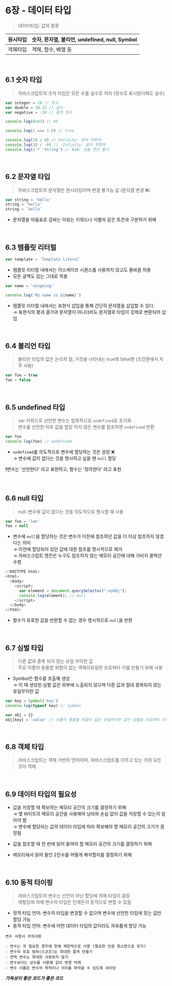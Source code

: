 # 6장 - 데이터 타입

> 데이터타입: 값의 종류 <br>

| 원시타입 | 숫자, 문자열, 불리언, undefined, null, Symbol |
| -------- | --------------------------------------------- |
| 객체타입 | 객체, 함수, 배열 등                           |

<br>

## 6.1 숫자 타입

> 자바스크립트의 숫자 타입은 모든 수를 실수로 처리 (정수로 표시된다해도 실수)

```js
var integer = 10 // 정수
var double = 10.12 // 실수
var negative = -20 // 음의 정수

console.log(0x41) // 65

console.log(1 === 1.0) // true

console.log(10 / 0) // Infinity: 양의 무한대
console.log(10 / -0) // -Infinity: 음의 무한대
console.log(1 * 'String') // NaN: 산술 연산 불가
```

<br>

## 6.2 문자열 타입

> 자바스크립트의 문자열은 원시타입이며 변경 불가능 값 (문자열 변경 ❌)

```js
var string = 'hello'
string = 'hello'
string = `hello`
```

- 문자열을 따옴표로 감싸는 이유는 키워드나 식별자 같은 토큰과 구분하기 위해

<br>

## 6.3 템플릿 리터럴

```js
var template = `Template literal`
```

- 템플릿 리터럴 내에서는 이스케이프 시퀀스를 사용하지 않고도 줄바꿈 허용
- 모든 공백도 있는 그대로 적용

```js
var name = 'ningning'

console.log(`My name is ${name}`)
```

- 템플릿 리터럴 내에서는 표현식 삽입을 통해 간단히 문자열을 삽입할 수 있다. <br>
  → 표현식의 평과 결가과 문자열이 아니더라도 문자열로 타입이 강제로 변환되어 삽입

<br>

## 6.4 불리언 타입

> 불리언 타입의 값은 논리적 참, 거짓을 나타내는 true와 false뿐 (조건문에서 자주 사용)

```js
var foo = true
foo = false
```

<br>

## 6.5 undefined 타입

> var 키워드로 선언한 변수는 암묵적으로 `undefined`로 초기화 <br>
> 변수를 선언한 이후 값을 할당 하지 않은 변수를 참조하면 `undefined` 반환

```js
var foo
console.log(foo) // undefined
```

- `undefined`를 의도적으로 변수에 할당하는 것은 권장 ❌ <br>
  → 변수에 값이 없다는 것을 명시하고 싶을 땐 `null` 할당

❗️변수는 '선언한다' 라고 표현하고, 함수는 '정의한다' 라고 표현

<br>

## 6.6 null 타입

> null: 변수에 값이 없다는 것을 의도적으로 명시할 때 사용

```js
var foo = 'lee'
foo = null
```

- 변수에 `null`을 할당하는 것은 변수가 이전에 참조하던 값을 더 이상 참조하지 않겠다는 의미 <br>
  → 이전에 할당되어 있던 값에 대한 참조를 명시적으로 제거 <br>
  → 자바스크립트 엔진은 누구도 참조하지 않는 메모리 공간에 대해 가비지 콜렉션 수행

```js
<!DOCTYPE html>
<html>
  <body>
    <script>
      var element = document.querySelector(".myObj");
      console.log(element); // null
    </script>
  </body>
</html>
```

- 함수가 유효한 값을 반환할 수 없는 경우 명시적으로 `null`을 반환

<br>

## 6.7 심벌 타입

> 다른 값과 중복 되지 않는 유일 무이한 값 <br>
> 주로 이름이 충돌할 위험이 없는 객체의유일한 프로퍼티 키를 만들기 위해 사용

- Symbol은 함수를 호출해 생성 <br>
  → 이 때 생성된 심벌 값은 외부에 노출되지 않으며 다른 값과 절대 중복되지 않는 유일무이한 값

```js
var key = Symbol('key')
console.log(typeof key) // symbol

var obj = {}
obj[key] = 'value' // 이름이 충돌할 위험이 없는 유일무이한 값인 심벌을 프로퍼티 키로 사용
```

<br>

## 6.8 객체 타입

> 자바스크립트는 객체 기반의 언어이며, 자바스크립트를 이루고 있는 거의 모든 것이 객체

<br>

## 6.9 데이터 타입의 필요성

- 값을 저장할 때 확보하는 메모리 공간의 크기를 결정하기 위해 <br>
  → 몇 바이트의 메모리 공간을 사용해야 낭비와 손실 없이 값을 저장할 수 있는지 알아야 함 <br>
  → 변수에 할당되는 값의 데이터 타입에 따라 확보해야 할 메모리 공간의 크기가 결정됨

- 값을 참조할 때 한 번에 읽어 들여야 할 메모리 공간의 크기를 결정하기 위해 <br>

- 메모리에서 읽어 들인 2진수를 어떻게 해석할지를 결정하기 위해

<br>

## 6.10 동적 타이핑

> 자바스크립트의 변수는 선언이 아닌 할당에 의해 타입이 결정 <br>
> 재할당에 의해 변수의 타입은 언제든지 동적으로 변할 수 있음

- 정적 타입 언어: 변수의 타입을 변경할 수 없으며 변수에 선언한 타입에 맞는 값만 할당 가능
- 동적 타입 언어: 변수에 어떤 데이터 타입의 값이라도 자유롭게 할당 가능

```
변수 사용시 주의사항

- 변수는 꼭 필요한 경우에 한해 제한적으로 사용 (팔요한 만큼 최소한으로 유지)
- 변수의 유효 범위(스코프)는 최대한 좁게 만들기
- 젼역 변수는 최대한 사용하지 않기
- 변수보다는 상수를 사용해 값의 변경 억제
- 변수 이름은 변수의 목적이나 의미를 파악할 수 있도록 네이밍
```

**_가독성이 좋은 코드가 좋은 코드_**
